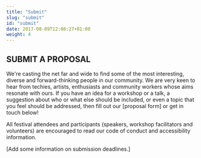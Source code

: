 ```yaml
---
title: "Submit"
slug: "submit"
id: "submit"
date: 2017-08-09T12:08:27+01:00
weight: 4
---
```


<div class="row">
<div class="col-xs-12 col-md-9 mt-10">

<h2>SUBMIT A PROPOSAL</h2>

<p>We're casting the net far and wide to find some of the most interesting, diverse and forward-thinking people in our community. We are very keen to hear from techies, artists, enthusiasts and community workers whose aims resonate with ours. If you have an idea for a workshop or a talk, a suggestion about who or what else should be included, or even a topic that you feel should be addressed, then fill out our <a>[proposal form]</a> or get in touch below!</p>

<p>All festival attendees and participants (speakers, workshop facilitators and volunteers) are encouraged to read our <a>code of conduct</a> and <a>accessibility</a> information.</p>

<p>[Add some information on submission deadlines.]</p>
</div>
</div>